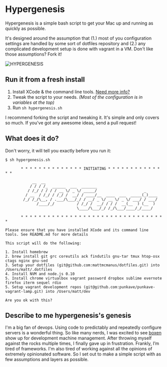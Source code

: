 # Hypergenesis

Hypergenesis is a simple bash script to get your Mac up and running as quickly as possible. 

It's designed around the assumption that (1.) most of you configuration settings are handled by some sort of dotfiles repository and (2.) any complicated development setup is done with vagrant in a VM. Don't like those assumptions? Fork it! 

![HYPERGENESIS](http://25.media.tumblr.com/tumblr_lxm124J68n1qizhaoo1_400.gif)

## Run it from a fresh install

1. Install XCode & the command line tools. [Need more info?](http://stackoverflow.com/a/9329325/109589)
2. Tweak the script to your needs. *(Most of the configuration is in variables at the top)*
3. Run `sh hypergenesis.sh`

I recommend forking the script and tweaking it. It's simple and only covers so much. If you've got any awesome ideas, send a pull request!

## What does it do?

Don't worry, it will tell you exactly before you run it: 

```
$ sh hypergenesis.sh

       * * * * * * * * * * * * * * INITIATING * * * * * * * * * * * * * *

            __  __
           / / / /_  ______  ___  _______
          / /_/ / / / / __ \/ _ \/ _____/                     _
         / __  / /_/ / /_/ /  __/ / ____/__  ____  ___  _____(_)____
        /_/ /_/\__, / .___/\___/_/ / __/ _ \/ __ \/ _ \/ ___/ / ___/
              /____/_/          / /_/ /  __/ / / /  __(__  ) (__  )
                                \____/\___/_/ /_/\___/____/_/____/

       * * * * * * * * * * * * * * * * * * * * * * * * * * * * * * * * *

Please ensure that you have installed XCode and its command line tools. See README.md for more details

This script will do the following:

1. Install homebrew
2. brew install git grc coreutils ack findutils gnu-tar tmux htop-osx ctags nginx gnu-sed
3. Setup your dotfiles (git@github.com:mattmcmanus/dotfiles.git) into /Users/matt/.dotfiles
4. Install NVM and node.js 0.10
5. Install chrome virtualbox vagrant password dropbox sublime evernote firefox iterm sequel rdio
5. Setup vagrant development repos (git@github.com:punkave/punkave-vagrant-lamp.git) into /Users/matt/dev

Are you ok with this?
```

## Describe to me hypergenesis's genesis

I'm a big fan of devops. Using code to predictably and repeatedly configure servers is a wonderful thing. So like many nerds, I was excited to see [boxen](https://www.github.com/boxen) show up for development machine management. After throwing myself against the rocks multiple times, I finally gave up in frustration. Frankly, I’m tired of frameworks. I'm also tired of working against all the opinions of extremely opinionated software. So I set out to make a simple script with as few assumptions and layers as possible.
